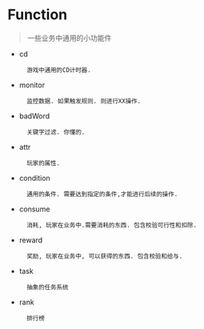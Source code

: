 # Function
> 一些业务中通用的小功能件

* cd
		
		游戏中通用的CD计时器.		
* monitor
	
		监控数据. 如果触发规则. 则进行XX操作.
* badWord

		关键字过滤. 你懂的.
* attr	
		
		玩家的属性. 
* condition
		
		通用的条件. 需要达到指定的条件,才能进行后续的操作.
* consume
		
		消耗, 玩家在业务中.需要消耗的东西. 包含校验可行性和扣除.
* reward
		
		奖励, 玩家在业务中, 可以获得的东西. 包含校验和给与.
* task
		
		抽象的任务系统
* rank

		排行榜	
